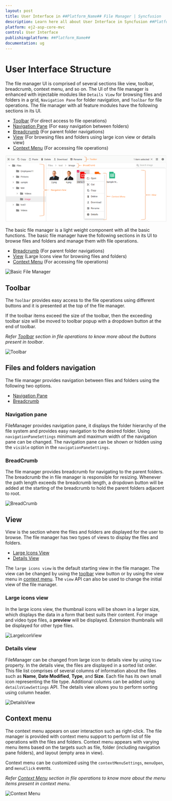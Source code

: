 ```yaml
---
layout: post
title: User Interface in ##Platform_Name## File Manager | Syncfusion
description: Learn here all about User Interface in Syncfusion ##Platform_Name## File Manager component of Syncfusion Essential JS 2 and more.
platform: ej2-asp-core-mvc
control: User Interface
publishingplatform: ##Platform_Name##
documentation: ug
---
```



# User Interface Structure

The file manager UI is comprised of several sections like view, toolbar, breadcrumb, context menu, and so on. The UI of the file manager is enhanced with injectable modules like `Details View` for browsing files and folders in a grid, `Navigation Pane` for folder navigation, and `Toolbar` for file operations. The file manager with all feature modules have the following sections in its UI.

* [Toolbar](#toolbar) (For direct access to file operations)
* [Navigation Pane](#navigation-pane) (For easy navigation between folders)
* [Breadcrumb](#breadcrumb) (For parent folder navigations)
* [View](#view) (For browsing files and folders using large icon view or details view)
* [Context Menu](#context-menu) (For accessing file operations)

![File Manager Overview](./images/user-interface.png "File Manager Overview")

The basic file manager is a light weight component with all the basic functions. The basic file manager have the following sections in its UI to browse files and folders and manage them with file operations.

* [Breadcrumb](#breadcrumb) (For parent folder navigations)
* [View](#view) (Large Icons view for browsing files and folders)
* [Context Menu](#context-menu) (For accessing file operations)

![Basic File Manager](./images/default-ui.png "Basic File Manager")

## Toolbar

The `Toolbar` provides easy access to the file operations using different buttons and it is presented at the top of the file manager.

If the toolbar items exceed the size of the toolbar, then the exceeding toolbar size will be moved to toolbar popup with a dropdown button at the end of toolbar.

*Refer [Toolbar](./file-operations#toolbar) section in file operations to know more about the buttons present in toolbar*.

![Toolbar](./images/toolbar.png "Responsiveness of Toolbar")

## Files and folders navigation

The file manager provides navigation between files and folders using the following two options.

* [Navigation Pane](#navigation-pane)
* [Breadcrumb](#breadcrumb)

### Navigation pane

FileManager provides navigation pane, it displays the folder hierarchy of the file system and provides easy navigation to the desired folder. Using `navigationPaneSettings` minimum and maximum width of the navigation pane can be changed. The navigation pane can be shown or hidden using the `visible` option in the `navigationPaneSettings`.

### BreadCrumb

The file manager provides breadcrumb for navigating to the parent folders. The breadcrumb the in file manager is responsible for resizing. Whenever the path length exceeds the breadcrumb length, a dropdown button will be added at the starting of the breadcrumb to hold the parent folders adjacent to root.

![BreadCrumb](./images/breadcrumb.png "Responsiveness of BreadCrumb Bar")

## View

View is the section where the files and folders are displayed for the user to browse. The file manager has two types of views to display the files and folders.

* [Large Icons View](#large-icons-view)
* [Details View](#details-view)

The `large icons view` is the default starting view in the file manager. The view can be changed by using the [toolbar](#toolbar) view button or by using the view menu in [context menu](#context-menu). The `view` API can also be used to change the initial view of the file manager.

### Large icons view

In the large icons view, the thumbnail icons will be shown in a larger size, which displays the data in a form that best suits their content. For image and video type files, a **preview** will be displayed. Extension thumbnails will be displayed for other type files.

![LargeIconView](./images/largeiconsview.png "File Manager Large Icon View")

### Details view

FileManager can be changed from large icon to details view by using `View` property. In the details view, the files are displayed in a sorted list order. This file list comprises of several columns of information about the files such as **Name**, **Date Modified**, **Type**, and **Size**. Each file has its own small icon representing the file type. Additional columns can be added using `detailsViewSettings` API. The details view allows you to perform sorting using column header.

![DetailsView](./images/detailsview.png "File Manager Details View")

## Context menu

The context menu appears on user interaction such as right-click. The file manager is provided with context menu support to perform list of file operations with the files and folders. Context menu appears with varying menu items based on the targets such as file, folder (including navigation pane folders), and layout (empty area in view).

Context menu can be customized using the `contextMenuSettings`, `menuOpen`, and `menuClick` events.

*Refer [Context Menu](./file-operations#context-menu) section in file operations to know more about the menu items present in context menu*.

![Context Menu](./images/contextmenu.png "Context Menu")